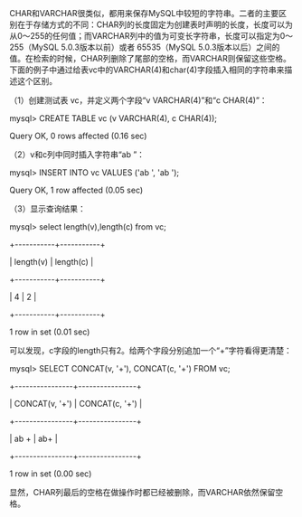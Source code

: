 

CHAR和VARCHAR很类似，都用来保存MySQL中较短的字符串。二者的主要区别在于存储方式的不同：CHAR列的长度固定为创建表时声明的长度，长度可以为从0～255的任何值；而VARCHAR列中的值为可变长字符串，长度可以指定为0～255（MySQL 5.0.3版本以前）或者 65535（MySQL 5.0.3版本以后）之间的值。在检索的时候，CHAR列删除了尾部的空格，而VARCHAR则保留这些空格。下面的例子中通过给表vc中的VARCHAR(4)和char(4)字段插入相同的字符串来描述这个区别。

（1）创建测试表 vc，并定义两个字段“v VARCHAR(4)”和“c CHAR(4)”：

mysql> CREATE TABLE vc (v VARCHAR(4), c CHAR(4));

Query OK, 0 rows affected (0.16 sec)

（2）v和c列中同时插入字符串“ab ”：

mysql> INSERT INTO vc VALUES ('ab ', 'ab ');

Query OK, 1 row affected (0.05 sec)

（3）显示查询结果：

mysql> select length(v),length(c) from vc;

+-----------+-----------+

| length(v) | length(c) |

+-----------+-----------+

| 4 | 2 |

+-----------+-----------+

1 row in set (0.01 sec)

可以发现，c字段的length只有2。给两个字段分别追加一个“+”字符看得更清楚：

mysql> SELECT CONCAT(v, '+'), CONCAT(c, '+') FROM vc;

+----------------+----------------+

| CONCAT(v, '+') | CONCAT(c, '+') |

+----------------+----------------+

| ab + | ab+ |

+----------------+----------------+

1 row in set (0.00 sec)

显然，CHAR列最后的空格在做操作时都已经被删除，而VARCHAR依然保留空格。



